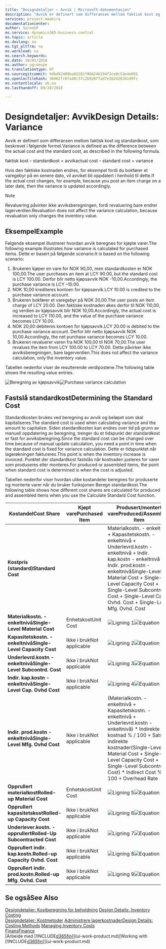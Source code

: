 ```yaml
---
title: "Designdetaljer – Avvik | Microsoft-dokumentasjon"
description: "Avvik er definert som differansen mellom faktisk kost og standardkost, som beskrevet i følgende formel."
services: project-madeira
documentationcenter: 
author: SorenGP
ms.service: dynamics365-business-central
ms.topic: article
ms.devlang: na
ms.tgt_pltfrm: na
ms.workload: na
ms.search.keywords: 
ms.date: 10/01/2018
ms.author: sgroespe
ms.translationtype: HT
ms.sourcegitcommit: 9dbd92409ba02281f008246194f3ce0c53e4e001
ms.openlocfilehash: 36062fc6fa40c3fc2b928ffad7e3b242634149fc
ms.contentlocale: nb-no
ms.lasthandoff: 09/28/2018

---
```

# <a name="design-details-variance"></a><span data-ttu-id="32047-103">Designdetaljer: Avvik</span><span class="sxs-lookup"><span data-stu-id="32047-103">Design Details: Variance</span></span>
<span data-ttu-id="32047-104">Avvik er definert som differansen mellom faktisk kost og standardkost, som beskrevet i følgende formel.</span><span class="sxs-lookup"><span data-stu-id="32047-104">Variance is defined as the difference between the actual cost and the standard cost, as described in the following formula.</span></span>  

 <span data-ttu-id="32047-105">faktisk kost – standardkost = avvik</span><span class="sxs-lookup"><span data-stu-id="32047-105">actual cost – standard cost = variance</span></span>  

 <span data-ttu-id="32047-106">Hvis den faktiske kostnaden endres, for eksempel fordi du bokfører et varegebyr på en senere dato, vil avviket bli oppdatert i henhold til dette.</span><span class="sxs-lookup"><span data-stu-id="32047-106">If the actual cost changes, for example, because you post an item charge on a later date, then the variance is updated accordingly.</span></span>  

> [!NOTE]  
>  <span data-ttu-id="32047-107">Revaluering påvirker ikke avviksberegningen, fordi revaluering bare endrer lagerverdien.</span><span class="sxs-lookup"><span data-stu-id="32047-107">Revaluation does not affect the variance calculation, because revaluation only changes the inventory value.</span></span>  

## <a name="example"></a><span data-ttu-id="32047-108">Eksempel</span><span class="sxs-lookup"><span data-stu-id="32047-108">Example</span></span>  
 <span data-ttu-id="32047-109">Følgende eksempel illustrerer hvordan avvik beregnes for kjøpte varer.</span><span class="sxs-lookup"><span data-stu-id="32047-109">The following example illustrates how variance is calculated for purchased items.</span></span> <span data-ttu-id="32047-110">Dette er basert på følgende scenario:</span><span class="sxs-lookup"><span data-stu-id="32047-110">It is based on the following scenario:</span></span>  

1.  <span data-ttu-id="32047-111">Brukeren kjøper en vare for NOK 90,00, men standardkosten er NOK 100,00.</span><span class="sxs-lookup"><span data-stu-id="32047-111">The user purchases an item at LCY 90.00, but the standard cost is LCY 100.00.</span></span> <span data-ttu-id="32047-112">Derfor blir netto kjøpsavvik NOK -10,00.</span><span class="sxs-lookup"><span data-stu-id="32047-112">Accordingly, the purchase variance is LCY –10.00.</span></span>  
2.  <span data-ttu-id="32047-113">NOK 10,00 krediteres kontoen for kjøpsavvik.</span><span class="sxs-lookup"><span data-stu-id="32047-113">LCY 10.00 is credited to the purchase variance account.</span></span>  
3.  <span data-ttu-id="32047-114">Brukeren bokfører et varegebyr på NOK 20,00.</span><span class="sxs-lookup"><span data-stu-id="32047-114">The user posts an item charge of LCY 20.00.</span></span> <span data-ttu-id="32047-115">Den faktiske kostnaden økes derfor til NOK 110,00, og verdien av kjøpsavvik blir NOK 10,00.</span><span class="sxs-lookup"><span data-stu-id="32047-115">Accordingly, the actual cost is increased to LCY 110.00, and the value of the purchase variance becomes LCY 10.00.</span></span>  
4.  <span data-ttu-id="32047-116">NOK 20,00 debiteres kontoen for kjøpsavvik.</span><span class="sxs-lookup"><span data-stu-id="32047-116">LCY 20.00 is debited to the purchase variance account.</span></span> <span data-ttu-id="32047-117">Derfor blir netto kjøpsavvik NOK 10,00.</span><span class="sxs-lookup"><span data-stu-id="32047-117">Accordingly, the net purchase variance becomes LCY 10.00.</span></span>  
5.  <span data-ttu-id="32047-118">Brukeren revaluerer varen fra NOK 100,00 til NOK 70,00.</span><span class="sxs-lookup"><span data-stu-id="32047-118">The user revalues the item from LCY 100.00 to LCY 70.00.</span></span> <span data-ttu-id="32047-119">Dette påvirker ikke avviksberegningen, bare lagerverdien.</span><span class="sxs-lookup"><span data-stu-id="32047-119">This does not affect the variance calculation, only the inventory value.</span></span>  

 <span data-ttu-id="32047-120">Tabellen nedenfor viser de resulterende verdipostene.</span><span class="sxs-lookup"><span data-stu-id="32047-120">The following table shows the resulting value entries.</span></span>  

 <span data-ttu-id="32047-121">![Beregning av kjøpsavvik](media/design_details_inventory_costing_11_purchase_variance.png "Beregning av kjøpsavvik")</span><span class="sxs-lookup"><span data-stu-id="32047-121">![Purchase variance calculation](media/design_details_inventory_costing_11_purchase_variance.png "Purchase variance calculation")</span></span>  

## <a name="determining-the-standard-cost"></a><span data-ttu-id="32047-122">Fastslå standardkost</span><span class="sxs-lookup"><span data-stu-id="32047-122">Determining the Standard Cost</span></span>  
 <span data-ttu-id="32047-123">Standardkosten brukes ved beregning av avvik og beløpet som skal kapitaliseres.</span><span class="sxs-lookup"><span data-stu-id="32047-123">The standard cost is used when calculating variance and the amount to capitalize.</span></span> <span data-ttu-id="32047-124">Siden standardkosten kan endres over tid på grunn av manuell oppdatering av beregning, trenger du et tidspunkt der standardkost er fast for avviksberegning.</span><span class="sxs-lookup"><span data-stu-id="32047-124">Since the standard cost can be changed over time because of manual update calculation, you need a point in time when the standard cost is fixed for variance calculation.</span></span> <span data-ttu-id="32047-125">Dette er tidspunktet når lagerøkningen faktureres.</span><span class="sxs-lookup"><span data-stu-id="32047-125">This point is when the inventory increase is invoiced.</span></span> <span data-ttu-id="32047-126">Punktet der standardkost fastslås når kostnaden justeres for varer som produseres eller monteres.</span><span class="sxs-lookup"><span data-stu-id="32047-126">For produced or assembled items, the point when standard cost is determined is when the cost is adjusted.</span></span>  

 <span data-ttu-id="32047-127">Tabellen nedenfor viser hvordan ulike kostandeler beregnes for produserte og monterte varer når du bruker funksjonen Beregn standardkost.</span><span class="sxs-lookup"><span data-stu-id="32047-127">The following table shows how different cost shares are calculated for produced and assembled items when you use the Calculate Standard Cost function.</span></span>  

|<span data-ttu-id="32047-128">Kostandel</span><span class="sxs-lookup"><span data-stu-id="32047-128">Cost Share</span></span>|<span data-ttu-id="32047-129">Kjøpt vare</span><span class="sxs-lookup"><span data-stu-id="32047-129">Purchased Item</span></span>|<span data-ttu-id="32047-130">Produsert/montert vare</span><span class="sxs-lookup"><span data-stu-id="32047-130">Produced/Assembled Item</span></span>|  
|----------------|--------------------|------------------------------|  
|<span data-ttu-id="32047-131">**Kostpris (standard)**</span><span class="sxs-lookup"><span data-stu-id="32047-131">**Standard Cost**</span></span>||<span data-ttu-id="32047-132">Materialkostn. - enkeltnivå + Kapasitetskostn. - enkeltnivå + Underlevrd.kostn - enkeltnivå + Indir. kap.kostn - enkeltnivå + Indir. prod.kostn - enkeltnivå</span><span class="sxs-lookup"><span data-stu-id="32047-132">Single-Level Material Cost + Single-Level Capacity Cost + Single-Level Subcontrd. Cost + Single-Level Cap. Ovhd. Cost + Single-Level Mfg. Ovhd. Cost</span></span>|  
|<span data-ttu-id="32047-133">**Materialkostn. - enkeltnivå**</span><span class="sxs-lookup"><span data-stu-id="32047-133">**Single-Level Material Cost**</span></span>|<span data-ttu-id="32047-134">Enhetskost</span><span class="sxs-lookup"><span data-stu-id="32047-134">Unit Cost</span></span>|<span data-ttu-id="32047-135">![Ligning 1](media/design_details_inventory_costing_11_equation_1.png "Ligning 1")</span><span class="sxs-lookup"><span data-stu-id="32047-135">![Equation 1](media/design_details_inventory_costing_11_equation_1.png "Equation 1")</span></span>|  
|<span data-ttu-id="32047-136">**Kapasitetskostn. - enkeltnivå**</span><span class="sxs-lookup"><span data-stu-id="32047-136">**Single-Level Capacity Cost**</span></span>|<span data-ttu-id="32047-137">Ikke i bruk</span><span class="sxs-lookup"><span data-stu-id="32047-137">Not applicable</span></span>|<span data-ttu-id="32047-138">![Ligning 2](media/design_details_inventory_costing_11_equation_2.png "Ligning 2")</span><span class="sxs-lookup"><span data-stu-id="32047-138">![Equation 2](media/design_details_inventory_costing_11_equation_2.png "Equation 2")</span></span>|  
|<span data-ttu-id="32047-139">**Underlevrd.kostn - enkeltnivå**</span><span class="sxs-lookup"><span data-stu-id="32047-139">**Single-Level Subcontrd. Cost**</span></span>|<span data-ttu-id="32047-140">Ikke i bruk</span><span class="sxs-lookup"><span data-stu-id="32047-140">Not applicable</span></span>|<span data-ttu-id="32047-141">![Ligning 3](media/design_details_inventory_costing_11_equation_3.png "Ligning 3")</span><span class="sxs-lookup"><span data-stu-id="32047-141">![Equation 3](media/design_details_inventory_costing_11_equation_3.png "Equation 3")</span></span>|  
|<span data-ttu-id="32047-142">**Indir. kap.kostn - enkeltnivå**</span><span class="sxs-lookup"><span data-stu-id="32047-142">**Single-Level Cap. Ovhd Cost**</span></span>|<span data-ttu-id="32047-143">Ikke i bruk</span><span class="sxs-lookup"><span data-stu-id="32047-143">Not applicable</span></span>|<span data-ttu-id="32047-144">![Ligning 4](media/design_details_inventory_costing_11_equation_4.png "Ligning 4")</span><span class="sxs-lookup"><span data-stu-id="32047-144">![Equation 4](media/design_details_inventory_costing_11_equation_4.png "Equation 4")</span></span>|  
|<span data-ttu-id="32047-145">**Indir. prod.kostn - enkeltnivå**</span><span class="sxs-lookup"><span data-stu-id="32047-145">**Single-Level Mfg. Ovhd Cost**</span></span>|<span data-ttu-id="32047-146">Ikke i bruk</span><span class="sxs-lookup"><span data-stu-id="32047-146">Not applicable</span></span>|<span data-ttu-id="32047-147">(Materialkostn. - enkeltnivå + Kapasitetskostn. - enkeltnivå + Underlevrd.kostn - enkeltnivå) \* Indirekte kostnad % / 100 + Sats for indirekte kostnader</span><span class="sxs-lookup"><span data-stu-id="32047-147">(Single-Level Material Cost + Single-Level Capacity Cost + Single-Level Subcontrd. Cost) \* Indirect Cost % / 100 + Overhead Rate</span></span>|  
|<span data-ttu-id="32047-148">**Opprullert materialkost**</span><span class="sxs-lookup"><span data-stu-id="32047-148">**Rolled-up Material Cost**</span></span>|<span data-ttu-id="32047-149">Enhetskost</span><span class="sxs-lookup"><span data-stu-id="32047-149">Unit Cost</span></span>|<span data-ttu-id="32047-150">![Ligning 5](media/design_details_inventory_costing_11_equation_5.png "Ligning 5")</span><span class="sxs-lookup"><span data-stu-id="32047-150">![Equation 5](media/design_details_inventory_costing_11_equation_5.png "Equation 5")</span></span>|  
|<span data-ttu-id="32047-151">**Opprullert kapasitetskost**</span><span class="sxs-lookup"><span data-stu-id="32047-151">**Rolled-up Capacity Cost**</span></span>|<span data-ttu-id="32047-152">Ikke i bruk</span><span class="sxs-lookup"><span data-stu-id="32047-152">Not applicable</span></span>|<span data-ttu-id="32047-153">![Ligning 6](media/design_details_inventory_costing_11_equation_6.png "Ligning 6")</span><span class="sxs-lookup"><span data-stu-id="32047-153">![Equation 6](media/design_details_inventory_costing_11_equation_6.png "Equation 6")</span></span>|  
|<span data-ttu-id="32047-154">**Underlever.kostn. - opprullert**</span><span class="sxs-lookup"><span data-stu-id="32047-154">**Rolled-Up Subcontracted Cost**</span></span>|<span data-ttu-id="32047-155">Ikke i bruk</span><span class="sxs-lookup"><span data-stu-id="32047-155">Not applicable</span></span>|<span data-ttu-id="32047-156">![Ligning 7](media/design_details_inventory_costing_11_equation_7.png "Ligning 7")</span><span class="sxs-lookup"><span data-stu-id="32047-156">![Equation 7](media/design_details_inventory_costing_11_equation_7.png "Equation 7")</span></span>|  
|<span data-ttu-id="32047-157">**Opprullert indir. kap.kostn.**</span><span class="sxs-lookup"><span data-stu-id="32047-157">**Rolled-up Capacity Ovhd. Cost**</span></span>|<span data-ttu-id="32047-158">Ikke i bruk</span><span class="sxs-lookup"><span data-stu-id="32047-158">Not applicable</span></span>|<span data-ttu-id="32047-159">![Ligning 8](media/design_details_inventory_costing_11_equation_8.png "Ligning 8")</span><span class="sxs-lookup"><span data-stu-id="32047-159">![Equation 8](media/design_details_inventory_costing_11_equation_8.png "Equation 8")</span></span>|  
|<span data-ttu-id="32047-160">**Opprullert indir. prod.kostn.**</span><span class="sxs-lookup"><span data-stu-id="32047-160">**Rolled-up Mfg. Ovhd. Cost**</span></span>|<span data-ttu-id="32047-161">Ikke i bruk</span><span class="sxs-lookup"><span data-stu-id="32047-161">Not applicable</span></span>|<span data-ttu-id="32047-162">![Ligning 9](media/design_details_inventory_costing_11_equation_9.png "Ligning 9")</span><span class="sxs-lookup"><span data-stu-id="32047-162">![Equation 9](media/design_details_inventory_costing_11_equation_9.png "Equation 9")</span></span>|  

## <a name="see-also"></a><span data-ttu-id="32047-163">Se også</span><span class="sxs-lookup"><span data-stu-id="32047-163">See Also</span></span>  
 <span data-ttu-id="32047-164">[Designdetaljer: Kostberegning for beholdning](design-details-inventory-costing.md) </span><span class="sxs-lookup"><span data-stu-id="32047-164">[Design Details: Inventory Costing](design-details-inventory-costing.md) </span></span>  
 <span data-ttu-id="32047-165">[Designdetaljer: Kostmetoder](design-details-costing-methods.md) [Administrere lagerkostnader](finance-manage-inventory-costs.md)</span><span class="sxs-lookup"><span data-stu-id="32047-165">[Design Details: Costing Methods](design-details-costing-methods.md) [Managing Inventory Costs](finance-manage-inventory-costs.md)</span></span>  
 [<span data-ttu-id="32047-166">Finans</span><span class="sxs-lookup"><span data-stu-id="32047-166">Finance</span></span>](finance.md)  
 <span data-ttu-id="32047-167">[Arbeide med [!INCLUDE[d365fin](includes/d365fin_md.md)]](ui-work-product.md)</span><span class="sxs-lookup"><span data-stu-id="32047-167">[Working with [!INCLUDE[d365fin](includes/d365fin_md.md)]](ui-work-product.md)</span></span>

